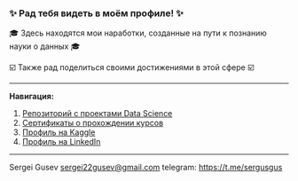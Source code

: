 ### ✨ Рад тебя видеть в моём профиле! ✨
🎓 Здесь находятся мои наработки, созданные на пути к познанию науки о данных 🎓

☑️ Также рад поделиться своими достижениями в этой сфере ☑️

____________________________________________________________________
**Навигация:**  
1. [Репозиторий с проектами Data Science]()  
2. [Сертификаты о прохождении курсов]()
3. [Профиль на Kaggle]()
4. [Профиль на LinkedIn]()
_____________________________

Sergei Gusev sergei22gusev@gmail.com
telegram: https://t.me/sergusgus
<!--
**sergigusev/SergiGusev** is a ✨ _special_ ✨ repository because its `README.md` (this file) appears on your GitHub profile.

Here are some ideas to get you started:

- 🔭 I’m currently working on ...
- 🌱 I’m currently learning ...
- 👯 I’m looking to collaborate on ...
- 🤔 I’m looking for help with ...
- 💬 Ask me about ...
- 📫 How to reach me: ...
- 😄 Pronouns: ...
- ⚡ Fun fact: ...
-->
